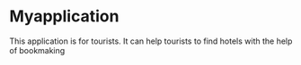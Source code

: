 # Myapplication

This application is for tourists. It can help tourists to find hotels with the help of bookmaking
